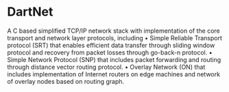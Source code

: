 # DartNet
A C based simplified TCP/IP network stack with implementation of the core transport and network layer protocols, including
• Simple Reliable Transport protocol (SRT) that enables efficient data transfer through sliding window protocol and recovery from packet losses through go-back-n protocol.
• Simple Network Protocol (SNP) that includes packet forwarding and routing through distance vector routing protocol. 
• Overlay Network (ON) that includes implementation of Internet routers on edge machines and network of overlay nodes based on routing graph.
